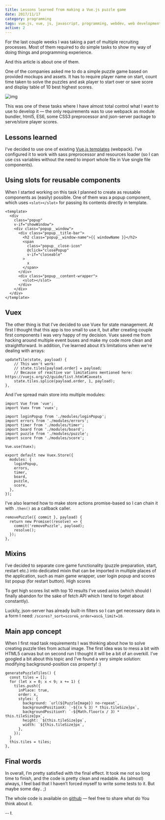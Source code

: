 ```yaml
---
title: Lessons learned from making a Vue.js puzzle game
date: 2017/11/17
category: programming
tags: vue.js, vue, js, javascript, programming, webdev, web development, development
active: 2
---
```


For the last couple weeks I was taking a part of multiple recruiting processes. Most of them required to do simple tasks to show my way of doing things and programming experience.

And this article is about one of them.

One of the companies asked me to do a simple puzzle game based on provided mockups and assets. It has to require player name on start, count time taken to solve the puzzles and ask player to start over or save score and display table of 10 best highest scores.

![img](/static/1514932542100-puzzle1.png)

This was one of these tasks where I have almost total control what I want to use to develop it — the only requirements was to use webpack as module bundler, html5, ES6, some CSS3 preprocessor and json-server package to serve/store player scores.

## Lessons learned

I’ve decided to use one of existing [Vue.js templates](https://github.com/vuejs-templates) (webpack). I’ve configured it to work with sass preprocessor and resources loader (so I can use css variables without the need to import whole file in Vue single file components).

## Using slots for reusable components

When I started working on this task I planned to create as reusable components as (easily) possible. One of them was a popup component, which uses `<slot></slot>` for passing its contents directly in template.

```
<template>
  <div
    class="popup"
    v-if="showWindow">
    <div class="popup__window">
      <div class="popup__title-bar">
        <h2 class="popup__window-name">{{ windowName }}</h2>
        <span
          class="popup__close-icon"
          @click="closePopup"
          v-if="closeable"
        >
          x
        </span>
      </div>
      <div class="popup__content-wrapper">
        <slot></slot>
      </div>
    </div>
  </div>
</template>
```

## Vuex

The other thing is that I’ve decided to use Vuex for state management. At first I thought that this app is too small to use it, but after creating couple first components I was very happy of my decision. Vuex saved me from hacking around multiple event buses and make my code more clean and straightforward. In addition, I’ve learned about it’s limitations when we're dealing with arrays:

```
updateTile(state, payload) {
    // This won't work:
    // state.tiles[payload.order] = payload;
    // Because of reactive var limitations mentioned here: https://vuejs.org/v2/guide/list.html#Caveats
    state.tiles.splice(payload.order, 1, payload);
},
```

And I’ve spread main store into multiple modules:

```
import Vue from 'vue';
import Vuex from 'vuex';

import loginPopup from './modules/loginPopup';
import errors from './modules/errors';
import timer from './modules/timer';
import board from './modules/board';
import puzzle from './modules/puzzle';
import score from './modules/score';

Vue.use(Vuex);

export default new Vuex.Store({
  modules: {
    loginPopup,
    errors,
    timer,
    board,
    puzzle,
    score,
  },
});
```

I’ve also learned how to make store actions promise-based so I can chain it with `.then()` as a callback caller.

```
removePuzzle({ commit }, payload) {
  return new Promise((resolve) => {
    commit('removePuzzle', payload);
    resolve();
  });
},
```

## Mixins

I’ve decided to separate core game functionality (puzzle preparation, start, restart etc.) into dedicated mixin that can be imported in multiple places of the application, such as main game wrapper, user login popup and scores list popup (for restart button).
High scores

To get high scores list with top 10 results I’ve used axios (which should I finally abandon for the sake of fetch API which I tend to forget about constantly).

Luckily, json-server has already built-in filters so I can get necessary data in a form I need: `/scores?_sort=score&_order=asc&_limit=10`.

## Main app concept

When I first read task requirements I was thinking about how to solve creating puzzle tiles from actual image. The first idea was to mess a bit with HTML5 canvas but on second run I thought it will be a bit of an overkill. I’ve googled a bit about this topic and I’ve found a very simple solution: modifying background-position css property! :)

```
generatePuzzleTiles() {
  const tiles = [];
  for (let x = 0; x < 9; x += 1) {
    tiles.push({
      inPlace: true,
      order: x,
      styles: {
        background: `url(${PuzzleImage}) no-repeat`,
        backgroundPositionX: `-${(x % 3) * this.tileSize}px`,
        backgroundPositionY: `-${Math.floor(x / 3) * this.tileSize}px`,
        height: `${this.tileSize}px`,
        width: `${this.tileSize}px`,
      },
    });
  }
  this.tiles = tiles;
},
```

## Final words

In overall, I’m pretty satisfied with the final effect. It took me not so long time to finish, and the code is pretty clean and readable. As (almost) always, I feel bad that I haven’t forced myself to write some tests to it. But maybe some day.. ;)

The whole code is available on [github](https://github.com/lukaszkups/puzzle-game) — feel free to share what do You think about it.

-- ł.
